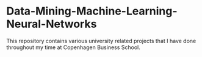 # Data-Mining-Machine-Learning-Neural-Networks
This repository contains various university related projects that I have done throughout my time at Copenhagen Business School.
